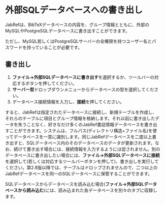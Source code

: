 外部SQLデータベースへの書き出し
===============================

JabRefは、BibTeXデータベースの内容を、グループ情報とともに、外部のMySQLやPostgreSQLデータベースに書き出すことができます。

ただし、MySQL若しくはPostgreSQLサーバーの全権限を持つユーザー名とパスワードを持っていることが必要です。

書き出し
--------

1.  **ファイル→外部SQLデータベースに書き出す**を選択するか、ツールバーの対応するボタンを押してください。
2.  **サーバー型**ドロップダウンメニューからデータベースの型を選択してください。
3.  データベース接続情報を入力し、**接続**を押してください。

すると、JabRefは指定されたデータベースに接続し、新規テーブルを作成し、それらのテーブルに項目とグループ情報を格納します。それ以前に書き出したデータを失うことなく、好きなだけ多くのJabRef書誌情報データベースを書き出すことができます。システムは、フルパス(ディレクトリ構造+ファイル名)を使ってデータベースを一意に識別します。同じJabRefデータベースを二度以上書き出すと、SQLデータベース内のそのデータベースのデータが更新されます。なお、続けて書き出す場合には、接続情報を入力するようには促されません。別のデータベースに書き出したい場合には、**ファイル→外部SQLデータベースに接続**を選択して(若しくは対応するツールバーボタンを押して)、書き出しを実行してください。第2.8版以降では、テーブルはドロップされませんので、二つ以上のJabRefデータベースを同一のSQLデータベースに保管することができます。

SQLデータベースからデータベースを読み込む場合(**ファイル→外部SQLデータベースから読み込む**)には、読み込まれた各データベースを別々のタブに収録します。
